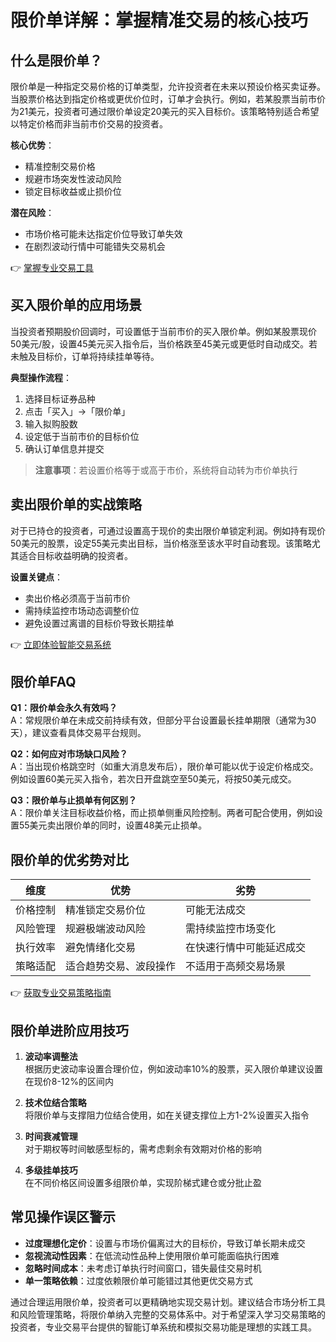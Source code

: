 # 限价单详解：掌握精准交易的核心技巧

## 什么是限价单？

限价单是一种指定交易价格的订单类型，允许投资者在未来以预设价格买卖证券。当股票价格达到指定价格或更优价位时，订单才会执行。例如，若某股票当前市价为21美元，投资者可通过限价单设定20美元的买入目标价。该策略特别适合希望以特定价格而非当前市价交易的投资者。

**核心优势**：  
- 精准控制交易价格  
- 规避市场突发性波动风险  
- 锁定目标收益或止损价位  

**潜在风险**：  
- 市场价格可能未达指定价位导致订单失效  
- 在剧烈波动行情中可能错失交易机会  

👉 [掌握专业交易工具](https://bit.ly/okx_welcome)

## 买入限价单的应用场景

当投资者预期股价回调时，可设置低于当前市价的买入限价单。例如某股票现价50美元/股，设置45美元买入指令后，当价格跌至45美元或更低时自动成交。若未触及目标价，订单将持续挂单等待。

**典型操作流程**：  
1. 选择目标证券品种  
2. 点击「买入」→「限价单」  
3. 输入拟购股数  
4. 设定低于当前市价的目标价位  
5. 确认订单信息并提交  

> **注意事项**：若设置价格等于或高于市价，系统将自动转为市价单执行

## 卖出限价单的实战策略

对于已持仓的投资者，可通过设置高于现价的卖出限价单锁定利润。例如持有现价50美元的股票，设定55美元卖出目标，当价格涨至该水平时自动套现。该策略尤其适合目标收益明确的投资者。

**设置关键点**：  
- 卖出价格必须高于当前市价  
- 需持续监控市场动态调整价位  
- 避免设置过离谱的目标价导致长期挂单  

👉 [立即体验智能交易系统](https://bit.ly/okx_welcome)

## 限价单FAQ

**Q1：限价单会永久有效吗？**  
A：常规限价单在未成交前持续有效，但部分平台设置最长挂单期限（通常为30天），建议查看具体交易平台规则。

**Q2：如何应对市场缺口风险？**  
A：当出现价格跳空时（如重大消息发布后），限价单可能以优于设定价格成交。例如设置60美元买入指令，若次日开盘跳空至50美元，将按50美元成交。

**Q3：限价单与止损单有何区别？**  
A：限价单关注目标收益价格，而止损单侧重风险控制。两者可配合使用，例如设置55美元卖出限价单的同时，设置48美元止损单。

## 限价单的优劣势对比

| 维度          | 优势                          | 劣势                          |
|---------------|-----------------------------|-----------------------------|
| 价格控制      | 精准锁定交易价位              | 可能无法成交                  |
| 风险管理      | 规避极端波动风险              | 需持续监控市场变化            |
| 执行效率      | 避免情绪化交易                | 在快速行情中可能延迟成交      |
| 策略适配      | 适合趋势交易、波段操作        | 不适用于高频交易场景          |

👉 [获取专业交易策略指南](https://bit.ly/okx_welcome)

## 限价单进阶应用技巧

1. **波动率调整法**  
   根据历史波动率设置合理价位，例如波动率10%的股票，买入限价单建议设置在现价8-12%的区间内

2. **技术位结合策略**  
   将限价单与支撑阻力位结合使用，如在关键支撑位上方1-2%设置买入指令

3. **时间衰减管理**  
   对于期权等时间敏感型标的，需考虑剩余有效期对价格的影响

4. **多级挂单技巧**  
   在不同价格区间设置多组限价单，实现阶梯式建仓或分批止盈

## 常见操作误区警示

- **过度理想化定价**：设置与市场价偏离过大的目标价，导致订单长期未成交  
- **忽视流动性因素**：在低流动性品种上使用限价单可能面临执行困难  
- **忽略时间成本**：未考虑订单执行时间窗口，错失最佳交易时机  
- **单一策略依赖**：过度依赖限价单可能错过其他更优交易方式  

通过合理运用限价单，投资者可以更精确地实现交易计划。建议结合市场分析工具和风险管理策略，将限价单纳入完整的交易体系中。对于希望深入学习交易策略的投资者，专业交易平台提供的智能订单系统和模拟交易功能是理想的实践工具。